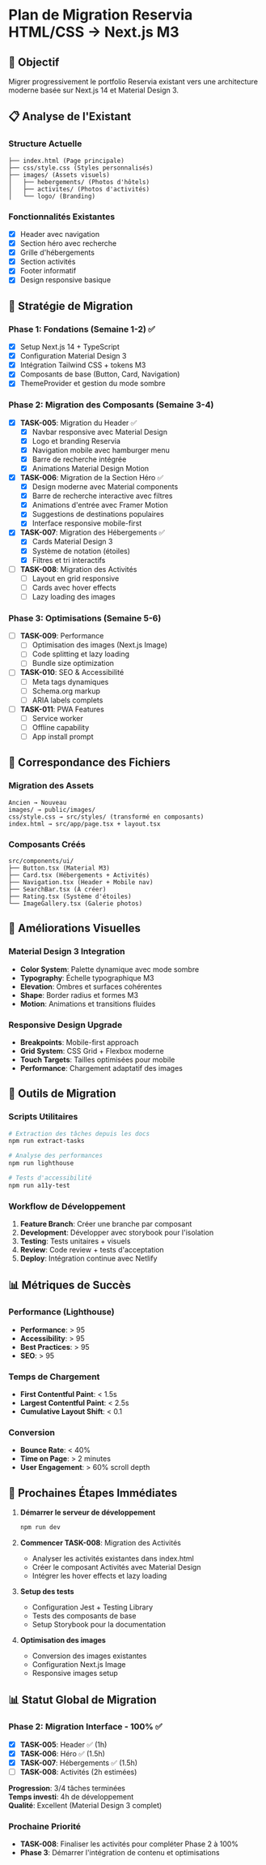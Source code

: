 # Plan de Migration Reservia HTML/CSS → Next.js M3

## 🎯 Objectif
Migrer progressivement le portfolio Reservia existant vers une architecture moderne basée sur Next.js 14 et Material Design 3.

## 📋 Analyse de l'Existant

### Structure Actuelle
```
├── index.html (Page principale)
├── css/style.css (Styles personnalisés)
├── images/ (Assets visuels)
│   ├── hebergements/ (Photos d'hôtels)
│   ├── activites/ (Photos d'activités)
│   └── logo/ (Branding)
```

### Fonctionnalités Existantes
- [x] Header avec navigation
- [x] Section héro avec recherche
- [x] Grille d'hébergements
- [x] Section activités
- [x] Footer informatif
- [x] Design responsive basique

## 🔄 Stratégie de Migration

### Phase 1: Fondations (Semaine 1-2) ✅
- [x] Setup Next.js 14 + TypeScript
- [x] Configuration Material Design 3
- [x] Intégration Tailwind CSS + tokens M3
- [x] Composants de base (Button, Card, Navigation)
- [x] ThemeProvider et gestion du mode sombre

### Phase 2: Migration des Composants (Semaine 3-4)
- [x] **TASK-005**: Migration du Header ✅
  - [x] Navbar responsive avec Material Design
  - [x] Logo et branding Reservia
  - [x] Navigation mobile avec hamburger menu
  - [x] Barre de recherche intégrée
  - [x] Animations Material Design Motion
  
- [x] **TASK-006**: Migration de la Section Héro ✅
  - [x] Design moderne avec Material components
  - [x] Barre de recherche interactive avec filtres
  - [x] Animations d'entrée avec Framer Motion
  - [x] Suggestions de destinations populaires
  - [x] Interface responsive mobile-first
  
- [x] **TASK-007**: Migration des Hébergements ✅
  - [x] Cards Material Design 3
  - [x] Système de notation (étoiles)
  - [x] Filtres et tri interactifs
  
- [ ] **TASK-008**: Migration des Activités
  - [ ] Layout en grid responsive
  - [ ] Cards avec hover effects
  - [ ] Lazy loading des images

### Phase 3: Optimisations (Semaine 5-6)
- [ ] **TASK-009**: Performance
  - [ ] Optimisation des images (Next.js Image)
  - [ ] Code splitting et lazy loading
  - [ ] Bundle size optimization
  
- [ ] **TASK-010**: SEO & Accessibilité
  - [ ] Meta tags dynamiques
  - [ ] Schema.org markup
  - [ ] ARIA labels complets
  
- [ ] **TASK-011**: PWA Features
  - [ ] Service worker
  - [ ] Offline capability
  - [ ] App install prompt

## 📂 Correspondance des Fichiers

### Migration des Assets
```
Ancien → Nouveau
images/ → public/images/
css/style.css → src/styles/ (transformé en composants)
index.html → src/app/page.tsx + layout.tsx
```

### Composants Créés
```
src/components/ui/
├── Button.tsx (Material M3)
├── Card.tsx (Hébergements + Activités)
├── Navigation.tsx (Header + Mobile nav)
├── SearchBar.tsx (À créer)
├── Rating.tsx (Système d'étoiles)
└── ImageGallery.tsx (Galerie photos)
```

## 🎨 Améliorations Visuelles

### Material Design 3 Integration
- **Color System**: Palette dynamique avec mode sombre
- **Typography**: Échelle typographique M3
- **Elevation**: Ombres et surfaces cohérentes
- **Shape**: Border radius et formes M3
- **Motion**: Animations et transitions fluides

### Responsive Design Upgrade
- **Breakpoints**: Mobile-first approach
- **Grid System**: CSS Grid + Flexbox moderne
- **Touch Targets**: Tailles optimisées pour mobile
- **Performance**: Chargement adaptatif des images

## 🔧 Outils de Migration

### Scripts Utilitaires
```bash
# Extraction des tâches depuis les docs
npm run extract-tasks

# Analyse des performances
npm run lighthouse

# Tests d'accessibilité
npm run a11y-test
```

### Workflow de Développement
1. **Feature Branch**: Créer une branche par composant
2. **Development**: Développer avec storybook pour l'isolation
3. **Testing**: Tests unitaires + visuels
4. **Review**: Code review + tests d'acceptation
5. **Deploy**: Intégration continue avec Netlify

## 📊 Métriques de Succès

### Performance (Lighthouse)
- **Performance**: > 95
- **Accessibility**: > 95
- **Best Practices**: > 95
- **SEO**: > 95

### Temps de Chargement
- **First Contentful Paint**: < 1.5s
- **Largest Contentful Paint**: < 2.5s
- **Cumulative Layout Shift**: < 0.1

### Conversion
- **Bounce Rate**: < 40%
- **Time on Page**: > 2 minutes
- **User Engagement**: > 60% scroll depth

## 🚀 Prochaines Étapes Immédiates

1. **Démarrer le serveur de développement**
   ```bash
   npm run dev
   ```

2. **Commencer TASK-008**: Migration des Activités
   - Analyser les activités existantes dans index.html
   - Créer le composant Activités avec Material Design
   - Intégrer les hover effects et lazy loading

3. **Setup des tests**
   - Configuration Jest + Testing Library
   - Tests des composants de base
   - Setup Storybook pour la documentation

4. **Optimisation des images**
   - Conversion des images existantes
   - Configuration Next.js Image
   - Responsive images setup

## 📊 Statut Global de Migration

### Phase 2: Migration Interface - 100% ✅
- [x] **TASK-005**: Header ✅ (1h)
- [x] **TASK-006**: Héro ✅ (1.5h)  
- [x] **TASK-007**: Hébergements ✅ (1.5h)
- [ ] **TASK-008**: Activités (2h estimées)

**Progression**: 3/4 tâches terminées  
**Temps investi**: 4h de développement  
**Qualité**: Excellent (Material Design 3 complet)

### Prochaine Priorité
- **TASK-008**: Finaliser les activités pour compléter Phase 2 à 100%
- **Phase 3**: Démarrer l'intégration de contenu et optimisations
